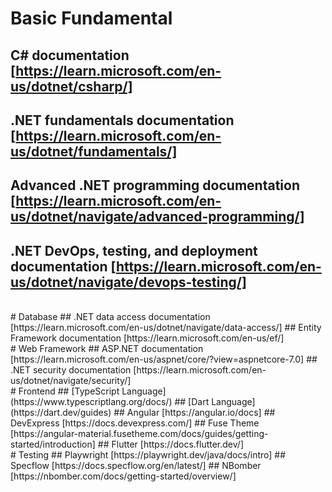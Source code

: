 # Basic Fundamental
## C# documentation [https://learn.microsoft.com/en-us/dotnet/csharp/]
## .NET fundamentals documentation [https://learn.microsoft.com/en-us/dotnet/fundamentals/]
## Advanced .NET programming documentation [https://learn.microsoft.com/en-us/dotnet/navigate/advanced-programming/]
## .NET DevOps, testing, and deployment documentation [https://learn.microsoft.com/en-us/dotnet/navigate/devops-testing/]
<br>
# Database
## .NET data access documentation [https://learn.microsoft.com/en-us/dotnet/navigate/data-access/]
## Entity Framework documentation [https://learn.microsoft.com/en-us/ef/]
<br>
# Web Framework
## ASP.NET documentation [https://learn.microsoft.com/en-us/aspnet/core/?view=aspnetcore-7.0]
## .NET security documentation [https://learn.microsoft.com/en-us/dotnet/navigate/security/]
<br>
# Frontend
## [TypeScript Language](https://www.typescriptlang.org/docs/)
## [Dart Language](https://dart.dev/guides)
## Angular [https://angular.io/docs]
## DevExpress [https://docs.devexpress.com/]
## Fuse Theme [https://angular-material.fusetheme.com/docs/guides/getting-started/introduction]
## Flutter [https://docs.flutter.dev/]
<br>
# Testing
## Playwright [https://playwright.dev/java/docs/intro]
## Specflow [https://docs.specflow.org/en/latest/]
## NBomber [https://nbomber.com/docs/getting-started/overview/]
<br>